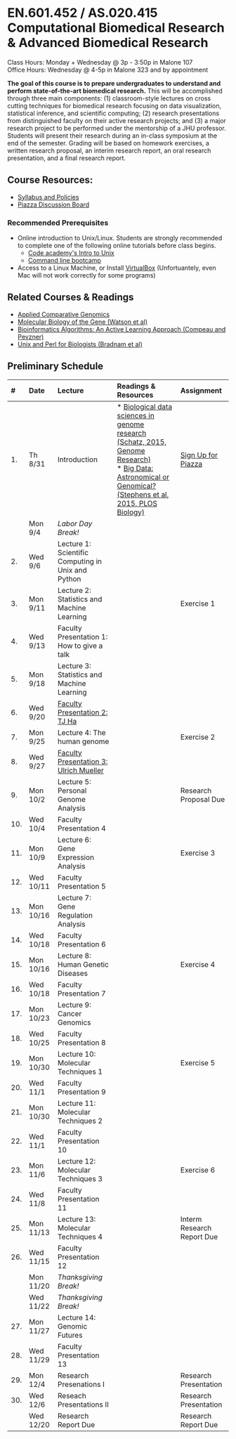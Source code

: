 # EN.601.452 / AS.020.415 Computational Biomedical Research &amp; Advanced Biomedical Research
Class Hours: Monday + Wednesday @ 3p - 3:50p in Malone 107 <br>
Office Hours: Wednesday @ 4-5p in Malone 323 and by appointment

**The goal of this course is to prepare undergraduates to understand and perform state-of-the-art biomedical research.** This will be accomplished through three main components: (1) classroom-style lectures on cross cutting techniques for biomedical research focusing on data visualization, statistical inference, and scientific computing; (2) research presentations from distinguished faculty on their active research projects; and (3) a major research project to be performed under the mentorship of a JHU professor. Students will present their research during an in-class symposium at the end of the semester. Grading will be based on homework exercises, a written research proposal, an interim research report, an oral research presentation, and a final research report.

## Course Resources:
- [Syllabus and Policies](https://github.com/schatzlab/biomedicalresearch/tree/master/policies)
- [Piazza Discussion Board](https://piazza.com/jhu/fall2017/601452/home)

### Recommended Prerequisites
- Online introduction to Unix/Linux. Students are strongly recommended to complete one of the following online tutorials before class begins. 
  - [Code academy's Intro to Unix](https://www.codecademy.com/en/courses/learn-the-command-line/lessons/environment/exercises/bash-profile)
  - [Command line bootcamp](http://rik.smith-unna.com/command_line_bootcamp/?id=9xnbkx6eaof)
- Access to a Linux Machine, or Install [VirtualBox](https://github.com/schatzlab/appliedgenomics/blob/master/assignments/virtualbox.md) (Unfortuantely, even Mac will not work correctly for some programs)

## Related Courses & Readings
- [Applied Comparative Genomics](https://github.com/schatzlab/appliedgenomics)
- [Molecular Biology of the Gene (Watson et al)](https://www.amazon.com/Molecular-Biology-Gene-James-Watson/dp/0321762436/ref=pd_lpo_sbs_14_t_0?_encoding=UTF8&psc=1&refRID=R6A5BW06E5RJB7GVSNPY)
- [Bioinformatics Algorithms: An Active Learning Approach (Compeau and Pevzner)](https://www.amazon.com/Bioinformatics-Algorithms-Active-Learning-Approach/dp/0990374602)
- [Unix and Perl for Biologists (Bradnam et al)](http://korflab.ucdavis.edu/Unix_and_Perl/)

## Preliminary Schedule
| # | Date | Lecture | Readings & Resources | Assignment |
|:--|:-----|:--------|:---------------------|:-----------|
|1. | Th 8/31 | Introduction | * [Biological data sciences in genome research (Schatz, 2015, Genome Research)](http://genome.cshlp.org/content/25/10/1417.full) <br> * [Big Data: Astronomical or Genomical? (Stephens et al, 2015, PLOS Biology)](http://journals.plos.org/plosbiology/article?id=10.1371/journal.pbio.1002195) | [Sign Up for Piazza]() |
| | Mon 9/4  | *Labor Day Break!* | | |
|2. | Wed 9/6  | Lecture 1: Scientific Computing in Unix and Python | | |
|3. | Mon 9/11 | Lecture 2: Statistics and Machine Learning | | Exercise 1 |
|4. | Wed 9/13 | Faculty Presentation 1: How to give a talk | | |
|5. | Mon 9/18 | Lecture 3: Statistics and Machine Learning | | |
|6. | Wed 9/20 | [Faculty Presentation 2: TJ Ha](https://www.bme.jhu.edu/faculty_staff/taekjip-ha-phd/) | | |
|7. | Mon 9/25 | Lecture 4: The human genome | | Exercise 2 |
|8. | Wed 9/27 | [Faculty Presentation 3: Ulrich Mueller](http://neuroscience.jhu.edu/research/faculty/129) | | |
|9. | Mon 10/2 | Lecture 5: Personal Genome Analysis | | Research Proposal Due |
|10. | Wed 10/4 | Faculty Presentation 4 | | |
|11. | Mon 10/9 | Lecture 6: Gene Expression Analysis | | Exercise 3 |
|12. | Wed 10/11 | Faculty Presentation 5 | | |
|13. | Mon 10/16 | Lecture 7: Gene Regulation Analysis | | |
|14. | Wed 10/18 | Faculty Presentation 6 | | |
|15. | Mon 10/16 | Lecture 8: Human Genetic Diseases | | Exercise 4 |
|16. | Wed 10/18 | Faculty Presentation 7 | | |
|17. | Mon 10/23 | Lecture 9: Cancer Genomics | |  |
|18. | Wed 10/25 | Faculty Presentation 8 | | |
|19. | Mon 10/30 | Lecture 10: Molecular Techniques 1 | | Exercise 5 |
|20. | Wed 11/1 | Faculty Presentation 9 | | |
|21. | Mon 10/30 | Lecture 11: Molecular Techniques 2 | | |
|22. | Wed 11/1 | Faculty Presentation 10 | | |
|23. | Mon 11/6 | Lecture 12: Molecular Techniques 3 | | Exercise 6 |
|24. | Wed 11/8 | Faculty Presentation 11 | | |
|25. | Mon 11/13 | Lecture 13: Molecular Techniques 4 | | Interm Research Report Due |
|26. | Wed 11/15 | Faculty Presentation 12 | | |
| | Mon 11/20 | *Thanksgiving Break!* | | |
| | Wed 11/22 | *Thanksgiving Break!* | | |
|27. | Mon 11/27 | Lecture 14: Genomic Futures | | |
|28. | Wed 11/29 | Faculty Presentation 13 | | |
|29. | Mon 12/4 | Research Presenations I | | Research Presentation |
|30. | Wed 12/6 | Reseach Presentations II | | Research Presentation |
|    | Wed 12/20 | Research Report Due | | Research Report Due |

